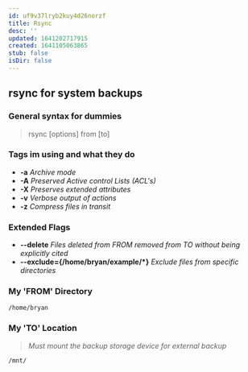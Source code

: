 ```yaml
---
id: uf9v37lryb2kuy4d26norzf
title: Rsync
desc: ''
updated: 1641202717915
created: 1641105063865
stub: false
isDir: false
---
```



## rsync for system backups

### General syntax for dummies

> rsync [options] from [to]

### Tags im using and what they do

- **-a** _Archive mode_
- **-A** _Preserved Active control Lists (ACL's)_
- **-X** _Preserves extended attributes_
- **-v** _Verbose output of actions_
- **-z** _Compress files in transit_

### Extended Flags

- **--delete** _Files deleted from FROM removed from TO without being explicitly cited_
- **--exclude={/home/bryan/example/\*}** _Exclude files from specific directories_

### My 'FROM' Directory

`/home/bryan`

### My 'TO' Location

> _Must mount the backup storage device for external backup_

`/mnt/`
